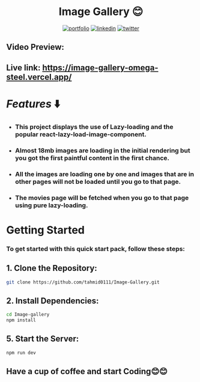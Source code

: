 # <div align="center"> Image Gallery 😊</div>

<div align="center">
  
  [![portfolio](https://img.shields.io/badge/my_portfolio-FFFF00?style=for-the-badge&logo=ko-fi&logoColor=black)](https://tahmid0111.github.io/Portfolio_Website_html5/)     [![linkedin](https://img.shields.io/badge/linkedin-0A66C2?style=for-the-badge&logo=linkedin&logoColor=white)](https://www.linkedin.com/in/tahmid-emam/)
  [![twitter](https://img.shields.io/badge/twitter-1DA1F2?style=for-the-badge&logo=twitter&logoColor=white)](https://x.com/tahmid_emam)
  
</div>

## <div>Video Preview: </div>

## <div>Live link: https://image-gallery-omega-steel.vercel.app/</div>

# _Features_ ⬇️

- ### This project displays the use of Lazy-loading and the popular react-lazy-load-image-component.

- ### Almost 18mb images are loading in the initial rendering but you got the first paintful content in the first chance.

- ### All the images are loading one by one and images that are in other pages will not be loaded until you go to that page.

- ### The movies page will be fetched when you go to that page using pure lazy-loading.

# Getting Started

### To get started with this quick start pack, follow these steps:

## 1. Clone the Repository:

```bash
git clone https://github.com/tahmid0111/Image-Gallery.git
```

## 2. Install Dependencies:

```bash
cd Image-gallery
npm install
```

## 5. Start the Server:

```bash
npm run dev
```

## Have a cup of coffee and start Coding😊😊
